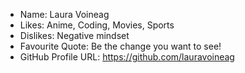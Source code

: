 - Name: Laura Voineag
- Likes: Anime, Coding, Movies, Sports
- Dislikes: Negative mindset
- Favourite Quote: Be the change you want to see!
- GitHub Profile URL: https://github.com/lauravoineag